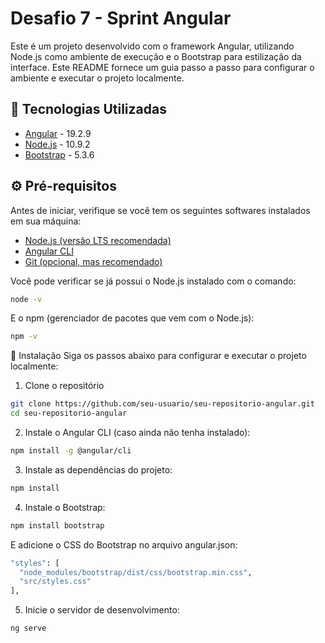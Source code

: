 # Desafio 7 - Sprint Angular

Este é um projeto desenvolvido com o framework Angular, utilizando Node.js como ambiente de execução e o Bootstrap para estilização da interface. Este README fornece um guia passo a passo para configurar o ambiente e executar o projeto localmente.

## 🧰 Tecnologias Utilizadas

- [Angular](https://angular.io/) - 19.2.9
- [Node.js](https://nodejs.org/) - 10.9.2
- [Bootstrap](https://getbootstrap.com/) - 5.3.6

## ⚙️ Pré-requisitos

Antes de iniciar, verifique se você tem os seguintes softwares instalados em sua máquina:

- [Node.js (versão LTS recomendada)](https://nodejs.org/)
- [Angular CLI](https://angular.io/cli)
- [Git (opcional, mas recomendado)](https://git-scm.com/)

Você pode verificar se já possui o Node.js instalado com o comando:

```bash
node -v
```

E o npm (gerenciador de pacotes que vem com o Node.js):
```bash
npm -v
```
🚀 Instalação
Siga os passos abaixo para configurar e executar o projeto localmente:

1. Clone o repositório

```bash
git clone https://github.com/seu-usuario/seu-repositorio-angular.git
cd seu-repositorio-angular
```

2. Instale o Angular CLI (caso ainda não tenha instalado):
```bash
npm install -g @angular/cli
```

3. Instale as dependências do projeto:
```bash
npm install
```

4. Instale o Bootstrap:
```bash
npm install bootstrap
```

E adicione o CSS do Bootstrap no arquivo angular.json:
```bash
"styles": [
  "node_modules/bootstrap/dist/css/bootstrap.min.css",
  "src/styles.css"
],
```

5. Inicie o servidor de desenvolvimento:
```bash
ng serve
```
